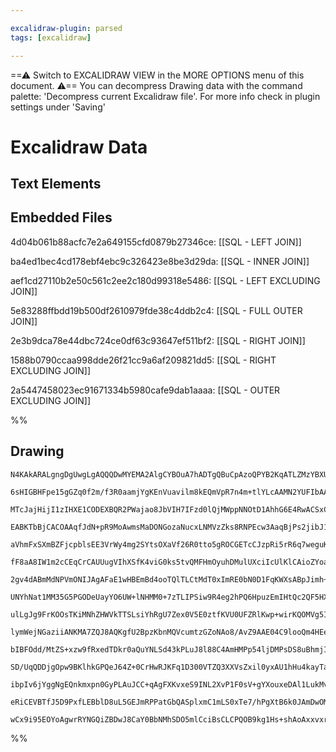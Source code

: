 ```yaml
---

excalidraw-plugin: parsed
tags: [excalidraw]

---
```

==⚠  Switch to EXCALIDRAW VIEW in the MORE OPTIONS menu of this document. ⚠== You can decompress Drawing data with the command palette: 'Decompress current Excalidraw file'. For more info check in plugin settings under 'Saving'


# Excalidraw Data

## Text Elements
## Embedded Files
4d04b061b88acfc7e2a649155cfd0879b27346ce: [[SQL - LEFT JOIN]]

ba4ed1bec4cd178ebf4ebc9c326423e8be3d29da: [[SQL - INNER JOIN]]

aef1cd27110b2e50c561c2ee2c180d99318e5486: [[SQL - LEFT EXCLUDING JOIN]]

5e83288ffbdd19b500df2610979fde38c4ddb2c4: [[SQL - FULL OUTER JOIN]]

2e3b9dca78e44dbc724ce0df63c93647ef511bf2: [[SQL - RIGHT JOIN]]

1588b0790ccaa998dde26f21cc9a6af209821dd5: [[SQL - RIGHT EXCLUDING JOIN]]

2a5447458023ec91671334b5980cafe9dab1aaaa: [[SQL - OUTER EXCLUDING JOIN]]

%%
## Drawing
```compressed-json
N4KAkARALgngDgUwgLgAQQQDwMYEMA2AlgCYBOuA7hADTgQBuCpAzoQPYB2KqATLZMzYBXUtiRoIACyhQ4zZAHoFAc0JRJQgEYA6bGwC2CgF7N6hbEcK4OCtptbErHALRY8RMpWdx8Q1TdIEfARcZgRmBShcZQUebQBObR4aOiCEfQQOKGZuAG1wMFAwYogSbggAVUIARgARADNCAFYAWRTiyFhEcsJ9aKR+EsxuZwAWeMSmngB2UYAOHiaANgXF

6sHIGBHFpe15gGZq0f2m/f3R0aamjYgKEnVuavilm8kEQmVpR7n4m+tlYLcAAMN2YUFIbAA1ggAMJsfBsUjlcHWZhwXCBLLtEqaXDYSHKCFCDjEOEIpESFEcNEYzJQbGQRr4fAAZVggIkkjxGkCDIgYIh0IA6vdJI9QeCoQg2TAOehBB4+UTPhxwjk0OsCpA2OjsGothqgSCtRAiSTVcx1agOEJmaCEAhiNx4vsXZqOgwmKxOI8ZjdGCx2BwAHKc

MTcJajHijI1zIHXE1CODEXBQR2PWajao8JbVIH7IFzd0lQjMWppNNOtD1AhhG6E4RwACSxCtuQAujdNMISQBRYIZLJtzsmogcSHcG120dsfHptDgoQIG5MhAt8qjYhA0aaIG5zRzOZ4+rYaYIHi4SPxapXbD1LdzabxTQzc5LcOg9ziVD5DpgYvFNUWojh6hAklg5S7mKK7kBk65oFO+ASqmQhWhAiAkmByh8tgEJwJOtr4AUAC+gxFCWVboAA8v

EABKTbBjCACOAAqfJdN+pR9MoAwmsMaDONGozaNucxLNMVzZks8RNPEcw3AaqBjPs2jibJ1RzE08xLGc4w3HcxAPBqzyvO8nz0hqPx/BwALfsaHoClKZKIsi5DUuimL0l2eIEmapLwi5lJuTSnl8kyrLspxXLYDyvEOZKwqiuKJqOdCMpyvy8JlDcyqSBaVoARAOp4vqjxGjlPbEPlBHTg5DqUQW1SRv6XpBtwUwtYGnChhw4aWdmYmjCs+w3EmK

aVhmFxSXmBZFjcpblsEE3VrWy4mg2SYtsOXaVf26R0tto5gROCGETcCJzpRi5rR6q7weguKjI61SaAg2CjNgxDVNMcwIJo9RPZo2DxNg+w5lG+wIHMr37MQPDxCmfLMF+eRav+Gz/sB83gfxD1AoQYWwWulGIchUCoeUGGODZOF4TVRHFKRBTkZAZQSFRcAVMGdGELR7HwJxvT9HyuNjBM2hTLMCzLKsTSFYpymqRJ16adpum/CaBlGagTwvCabw

fF8aA8IW1m2cCEqCrCAUUugVIhXSfK4viG0ks5tvQMFHmOyuhDMulUXciIcUlKlCAioZYoapbUoB+UCrZSauXVdHJrFXqsBlfZJR+Sn1pnSl9XcIc0znJ13pcGgEnl0GPV9ag8RPvEMazIVY2pvOOuZtN+aFoVC0Vp3Nb4HW61Es2rZ5CBOK7QOB1T+dx30+ds7QldpBLr7wT3RAuAIPU1SfTM1R5i+CBNEC2DLIfPAOjw2AaUCxATIcv1aWJSMo

2gv4dABmMdNPVmONIJAgAFaE1wHBEmBd4ooTQlTLCtMdT0xImRE0bN0D1FqKWXsABpJimh+bdAkELHiIsRjjESDMHgJs9wzFLs8PWHpFIaTmNoaohwCyRn2LmH6px9JJTQIcPg+szJGy7tnSA/w5SSP5Ala25JXKom9libyLs/LuyUe5WkqiTThTjpyIOvIY6JUjsleKVsDHyiyk6Cqfg8pqnMSUdOpVDSyNzo406tVQ5FzQHMfY0wlgiI9AGCuZ

UNYhNat1MM35G5PGODeUayYO6UW+lNHMM0+7zTLIPSiw9R4eg2hPQ6HpuzEmIHtQc2QF5HXHMvGcl1uDXS3sTcoTQoZg0PPUeomhiBfWfBfJ+9QMlAkbvEe8CB9hzHen0l871P4EG/D/QCGMgIAOxsQCCEhdwThgpA1pXikIpSiOTeBmRqbYRuLhZBhzUHM3QZRCAAANE2kgmwAAUABi2AiGC24iHSAuMTgiVdNMbcF9rzTFLqMBS2xlh7H8UcE4

ulLgJg9FrKOOsTKiMNhZHWVkTTSLsiYhRgU7Zex0V5E0ztfKVU0UFZRlKwp+wirKQOMVg5I3kRHbWhUw5WMyoqOxKpPE6xuC4zObi7HmlFaTQuncpmuhGiaUJbU0BLFkaq6JvVvw3iCeMHgHDlUenbstLu6Tcy9zmugnJS0h6rXrOPLaNTSmz32kOF1JQxwnXzt4yAF015NI3jdEod1Hm332JoBGeAfoIAuMQIG0xoxiCGTpYGPDRhnnqHLF6wyF

lymWejNGaziiANKMA7ZQJ8AQKgfU2BpzKbnMQVcumtzGZoNAo8/AvZ9AAE04C9looQm4HEej/PIUIpoILG7gtGd9aFsKBLHCVupVWYl1YCLMcZJhJQDbmW4CbeShKbIyJJfS8ljLQpqNpeU89ntL0+z0SygV0VYpcqtjyzFfL5ECoTrYpOwgRWWicdqXUridblQA+UvOcq6qdyWDmmFKqomV1QOJGu2r64DVRXuE4STxqdzSVmEZs1+62oQGa/JI

bIBFOdd/MtZS+xzw9fRxedTDkr0aQuYNLSd43kPLuJ8l88C4AmHMPp54ljDMPsDS8uBhmjIWNUPpTR81LOLasrG6CK1430DWg5vqjn1ophIBBNMW03MM3c4oLNSiPNqPQFiSZQG9suSaUdJDx03FFhwuIzwgTwy0vEQsNClg7s2N8NhHCOF7mOLwzSxqSgYuLs1HF+7LKJakSe4lxyrZ3vtioqlpSfKu38oohl2ir1Pv9pFcor7OUks/SBuRljas

SD/UqQDDjgOpw9BKlhkGPQeJ64Z+0CrHwRJKFq1D300VTZQ3XXVsZxil0yxAU1hHu4kayTaxaFH7Uj2oxAWjk9WPUrdVUkpXql4cYaYG7jm9qsGYgBeLSmbLhxh4JDYGTVphGp3LJOMeB6gIARrgTQ1RcBQ9wGp1Gf4/4lrAGWsCmzcYQF3FwPZtbbvGbOZhczJprn4TbWAYi4AQK7zgHANkHduDkWgG8DI5QUykF2QUBghAEAUAAEIlY0TbcoAB

ibpIv6jYggNgEQnkmxpn0GyPLAuJCC+qAgFXKvxeS9INL2XvP1F0sV+gYXouxeDAl1LukMv0ifOfW16xQr2ea+1+keXUomu9cgI7i3suXdpVt4KxOJRPdZEt/oWiXW87ZzN1rr36QOYlUlRByPQeoAh8+ZwKAnzIF+0UkewP5vg+y7T1kFkhAjC6p3VHp3+gWJYCgAAQSIMoVDEBgj1CKx7/PKfvdRFIPXrXbAKBvFwNA7xleY/6F7CSOv/fB8hE

eRiCEVBTfJ5D9PxfLEBblD8uL5GEJmRPPatGbQASplxmC1mLS0xTe7/hPgXtB6k0JAmDwOME2JJzGOKbowbADB05VQQJcR4PYNYMLazDvaPAvdIMPaDUVU0SqcXQkEgEvMvA9SPRA4gNkBAYnVAObY7UgEgFoNgTZSfcHYIPJB1dndA89WzbneER5UgZQXEAACkNSv14G+moHYLYKBAlgAEo+RaIEBlBbQMQt9GDcAWCCxOCvsQReApDUAeCmh+C

wCx9i95EOYoAgwrRYNGQiZBDwJ8CaY0BbNMhSDO5mlCciBsCLCPQOB9kg1Hs+shAoAxxvxroVC7BQE3psgWQ7C4BCDiC7DNAyDuAqNTc8RNDGAWIf9q1jD3NN92s0hsBNCfQrlUIoADAN9iFRs7sDsCkvVQh69kjCAoiYiUFGZwAmZGQ/Zwg6cydiIgA
```
%%